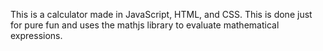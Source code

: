 This is a calculator made in JavaScript, HTML, and CSS. This is done just for pure fun and uses the mathjs library to evaluate mathematical expressions.
